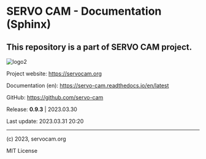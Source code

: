 # SERVO CAM - Documentation (Sphinx)

## This repository is a part of SERVO CAM project.

![logo2](https://user-images.githubusercontent.com/129175238/228258366-c533475f-4e44-4717-a9ee-2ba5df2818e1.png)

Project website: https://servocam.org

Documentation (en): https://servo-cam.readthedocs.io/en/latest

GitHub: https://github.com/servo-cam

Release: **0.9.3** | 2023.03.30

Last update: 2023.03.31 20:20

------
(c) 2023, servocam.org

MIT License
